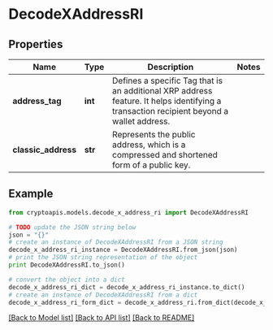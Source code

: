 # DecodeXAddressRI


## Properties
Name | Type | Description | Notes
------------ | ------------- | ------------- | -------------
**address_tag** | **int** | Defines a specific Tag that is an additional XRP address feature. It helps identifying a transaction recipient beyond a wallet address. | 
**classic_address** | **str** | Represents the public address, which is a compressed and shortened form of a public key. | 

## Example

```python
from cryptoapis.models.decode_x_address_ri import DecodeXAddressRI

# TODO update the JSON string below
json = "{}"
# create an instance of DecodeXAddressRI from a JSON string
decode_x_address_ri_instance = DecodeXAddressRI.from_json(json)
# print the JSON string representation of the object
print DecodeXAddressRI.to_json()

# convert the object into a dict
decode_x_address_ri_dict = decode_x_address_ri_instance.to_dict()
# create an instance of DecodeXAddressRI from a dict
decode_x_address_ri_form_dict = decode_x_address_ri.from_dict(decode_x_address_ri_dict)
```
[[Back to Model list]](../README.md#documentation-for-models) [[Back to API list]](../README.md#documentation-for-api-endpoints) [[Back to README]](../README.md)



